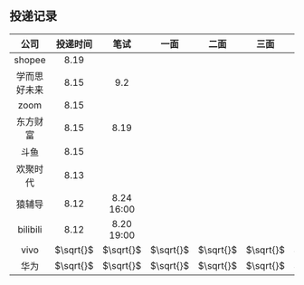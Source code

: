 ## 投递记录
|     公司     | 投递时间  |    笔试    |   一面    |   二面    |   三面    |   HR面    |
| :----------: | :-------: | :--------: | :-------: | :-------: | :-------: | :-------: |
| shopee |   8.19    |        |           |
| 学而思好未来 |   8.15    |    9.2     |           |
|     zoom     |   8.15    |            |           |
|   东方财富   |   8.15    |    8.19    |           |
|     斗鱼     |   8.15    |            |           |
|   欢聚时代   |   8.13    |            |           |
|    猿辅导    |   8.12    | 8.24 16:00 |           |
|   bilibili   |   8.12    | 8.20 19:00 |           |
|     vivo     | $\sqrt{}$ | $\sqrt{}$  | $\sqrt{}$ | $\sqrt{}$ | $\sqrt{}$ | $\sqrt{}$ |
|     华为     | $\sqrt{}$ | $\sqrt{}$  | $\sqrt{}$ | $\sqrt{}$ | $\sqrt{}$ | $\sqrt{}$ |




